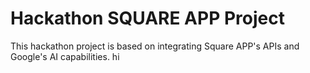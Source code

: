 # Hackathon SQUARE APP Project
This hackathon project is based on integrating Square APP's APIs and Google's AI capabilities.
hi
